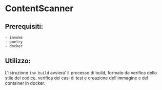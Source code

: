 # ContentScanner

## Prerequisiti:
    - invoke
    - poetry
    - docker

## Utilizzo:
L'istruzione ```inv build``` avviera' il processo di build, formato da verifica dello stile del codice, verifica dei casi di test e creazione dell'immagine e del container in docker.